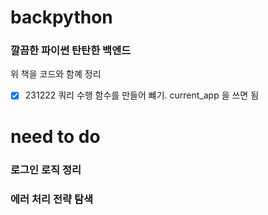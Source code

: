 # backpython

### 깔끔한 파이썬 탄탄한 백엔드
위 책을 코드와 함꼐 정리


- [x] 231222 쿼리 수행 함수를 만들어 뺴기. current_app 을 쓰면 됨



# need to do

### 로그인 로직 정리


### 에러 처리 전략 탐색



